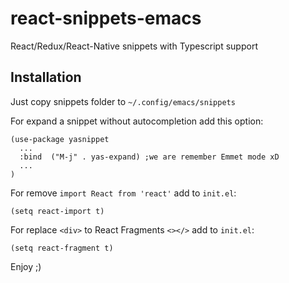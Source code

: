 # react-snippets-emacs
React/Redux/React-Native snippets with Typescript support 

## Installation

Just copy snippets folder to ```~/.config/emacs/snippets```


For expand a snippet without autocompletion add this option:
```
(use-package yasnippet
  ...
  :bind  ("M-j" . yas-expand) ;we are remember Emmet mode xD
  ...
)
```

For remove  ```import React from 'react'``` add to ```init.el```:
```
(setq react-import t)
```

For replace ```<div>``` to React Fragments ```<></>``` add to ```init.el```:
```
(setq react-fragment t)
```

Enjoy ;)
